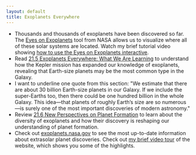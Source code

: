 ```yaml
---
layout: default
title: Exoplanets Everywhere
---
```


- Thousands and thousands of exoplanets have been discovered so far. The [Eyes on Exoplanets](https://exoplanets.nasa.gov/eyes-on-exoplanets/#/) tool from NASA allows us to visualize where all of these solar systems are located. Watch my brief tutorial video showing [how to use the Eyes on Exoplanets interactive](https://youtu.be/lhVMN171Ylo).
- Read [21.5 Exoplanets Everywhere: What We Are Learning](https://openstax.org/books/astronomy-2e/pages/21-5-exoplanets-everywhere-what-we-are-learning) to understand how the Kepler mission has expanded our knowledge of exoplanets, revealing that Earth-size planets may be the most common type in the Galaxy.
- I want to underline one quote from this section: "We estimate that there are about 30 billion Earth-size planets in our Galaxy. If we include the super-Earths too, then there could be one hundred billion in the whole Galaxy. This idea—that planets of roughly Earth’s size are so numerous—is surely one of the most important discoveries of modern astronomy."
- Review [21.6 New Perspectives on Planet Formation](https://openstax.org/books/astronomy-2e/pages/21-6-new-perspectives-on-planet-formation) to learn about the diversity of exoplanets and how their discovery is reshaping our understanding of planet formation.
- Check out [exoplanets.nasa.gov](https://exoplanets.nasa.gov/) to see the most up-to-date information about extrasolar planet discoveries. Check out [my brief video tour](https://youtu.be/mmQ7G8WfY0E) of the website, which shows you some of the highlights.
